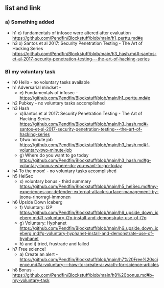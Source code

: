 ## list and link
### a) Something added 
 - h1 e) fundamentals of infosec were altered after evaluation https://github.com/Pendfin/Blockstuff/blob/main/h1_perttu.md#e
 - h3 x) Santos et al 2017: Security Penetration Testing - The Art of Hacking Series https://github.com/Pendfin/Blockstuff/blob/main/h3_hash.md#-santos-et-al-2017-security-penetration-testing---the-art-of-hacking-series

### B) my voluntary task
 - h0 Hello - no voluntary tasks available
 - h1 Adversarial mindset -
   - e) Fundamentals of infosec - https://github.com/Pendfin/Blockstuff/blob/main/h1_perttu.md#e 
 - h2 Pubkey - no voluntary tasks accomplished 
 - h3 Hash
   - x)Santos et al 2017: Security Penetration Testing - The Art of Hacking Series https://github.com/Pendfin/Blockstuff/blob/main/h3_hash.md#-santos-et-al-2017-security-penetration-testing---the-art-of-hacking-series 
   - f)two minute job https://github.com/Pendfin/Blockstuff/blob/main/h3_hash.md#f-voluntary-two-minute-job
   - g) Where do you want to go today https://github.com/Pendfin/Blockstuff/blob/main/h3_hash.md#g-voluntary-bonus-where-do-you-want-to-go-today
 - h4 To the moon! - no voluntary tasks accomplished
 - h5 HelSec
   - x) voluntary bonus - third summary https://github.com/Pendfin/Blockstuff/blob/main/h5_helSec.md#my-experiences-on-defender-external-attack-surface-management-by-joona-rinorragi-immonen
 - h6 Upside Down Iceberg
   - f) Voluntary: I2P https://github.com/Pendfin/Blockstuff/blob/main/h6_upside_down_iceberg.md#f-voluntary-i2p-install-and-demonstrate-use-of-i2p
   - g) Voluntary: Hyphanet https://github.com/Pendfin/Blockstuff/blob/main/h6_upside_down_iceberg.md#g-voluntary-hyphanet-install-and-demonstrate-use-of-hyphanet
   - h) and i) tried, frustrade and failed
 - h7 Free science!
   - a) Create an alert - https://github.com/Pendfin/Blockstuff/blob/main/h7%20Free%20science.md#a-voluntary---how-to-create-a-wacth-for-science-articles 
 - h8 Bonus - https://github.com/Pendfin/Blockstuff/blob/main/h8%20bonus.md#b-my-voluntary-task
